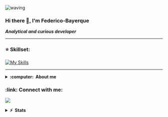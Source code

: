![waving](https://capsule-render.vercel.app/api?type=waving&height=200&text=FedeBayer%20&fontAlignY=40&color=gradient)


### Hi there 👋, I'm Federico-Bayerque
***Analytical and curious developer***

<hr/>

### :star: Skillset:
[![My Skills](https://skillicons.dev/icons?i=java,nodejs,expressjs,react,nextjs,javascript,typescript,spring,mysql,mongodb,postgresql,angular,vuejs)](https://skillicons.dev)

<hr/>

<details close="true">
  <summary><b>:computer: &nbsp;About me</b></summary>
  
  - 🔭 I’m currently working on  ***Portfolio***
  - 🌱 I’m currently learning ***NodeJs/React updates***
  - 👯 I’m looking to collaborate on ***JavaScript***
  - 💬 Ask me about ***Anything***
  - 📫 How to reach me: federicobayerque@gmail.com
  - ⚡ Fun fact: ***A shrimp's heart is in its head***
 </details>


<h3 align="left"> :link: Connect with me:</h3>

[![](https://img.shields.io/badge/linkedin-%230077B5.svg?style=for-the-badge&logo=linkedin)](https://www.linkedin.com/in/federicobayerque/)

 <details close="true">
  <summary><b>⚡ &nbsp;Stats</b></summary>
  
[![Visitor](https://visitor-badge.laobi.icu/badge?page_id=FedeBayer)](https://github.com/FedeBayer) 
[![GitHub followers](https://img.shields.io/github/followers/FedeBayer.svg?style=social&label=Follow)](https://github.com/FedeBayer?tab=followers)

<p><img src="https://github-readme-stats.vercel.app/api?username=fedebayer&show_icons=true&locale=en&theme=react" alt="fedebayer"/><img src="https://github-readme-streak-stats.herokuapp.com/?user=fedebayer&theme=react" alt="fedebayer"/></p>
<img align="left" src="https://github-readme-stats.vercel.app/api/top-langs?username=fedebayer&hide=html,php,yacc,smarty,handlebars&show_icons=true&locale=en&layout=compact&theme=react" />
 </details>
